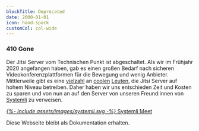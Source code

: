 ```yaml
---
blockTitle: Deprecated
date: 2000-01-01
icon: hand-spock
customCol: col-wide
---
```

### 410 Gone

Der Jitsi Server vom Technischen Punkt ist abgeschaltet. Als wir im Frühjahr 2020 angefangen haben, gab es einen großen Bedarf nach sicheren Videokonferenzplattformen für die Bewegung und wenig Anbieter. Mittlerweile gibt es eine [vielzahl](https://meet.ffmuc.net/) an [coolen](https://calls.disroot.org/) [Leuten](https://meet.systemli.org/), die Jitsi Server auf hohem Niveau betreiben. Daher haben wir uns entschieden Zeit und Kosten zu sparen und von nun an auf den Server von unseren Freund:innen von [Systemli](https://www.systemli.org/) zu verweisen.

<a href="https://meet.systemli.org/" alt="Systemli Meet" class="button button-nowrap button-primary mb-10">
  <i class="button__icon">{%- include assets/images/systemli.svg -%}</i>
  <span>Systemli Meet</span>
</a>

Diese Webseite bleibt als Dokumentation erhalten.
